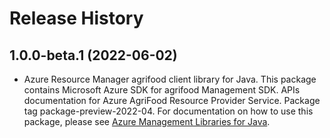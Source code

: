 # Release History

## 1.0.0-beta.1 (2022-06-02)

- Azure Resource Manager agrifood client library for Java. This package contains Microsoft Azure SDK for agrifood Management SDK. APIs documentation for Azure AgriFood Resource Provider Service. Package tag package-preview-2022-04. For documentation on how to use this package, please see [Azure Management Libraries for Java](https://aka.ms/azsdk/java/mgmt).
